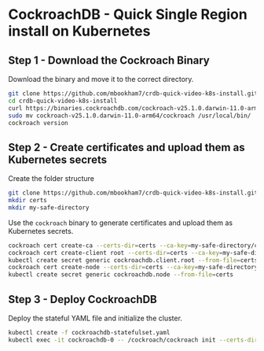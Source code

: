 # CockroachDB - Quick Single Region install on Kubernetes

## Step 1 - Download the Cockroach Binary

Download the binary and move it to the correct directory.
```sh
git clone https://github.com/mbookham7/crdb-quick-video-k8s-install.git
cd crdb-quick-video-k8s-install
curl https://binaries.cockroachdb.com/cockroach-v25.1.0.darwin-11.0-arm64.tgz | tar -xz
sudo mv cockroach-v25.1.0.darwin-11.0-arm64/cockroach /usr/local/bin/
cockroach version
```
## Step 2 - Create certificates and upload them as Kubernetes secrets

Create the folder structure
```sh
git clone https://github.com/mbookham7/crdb-quick-video-k8s-install.git
mkdir certs
mkdir my-safe-directory
```

Use the `cockroach` binary to generate certificates and upload them as Kubernetes secrets.
```sh
cockroach cert create-ca --certs-dir=certs --ca-key=my-safe-directory/ca.key
cockroach cert create-client root --certs-dir=certs --ca-key=my-safe-directory/ca.key
kubectl create secret generic cockroachdb.client.root --from-file=certs
cockroach cert create-node --certs-dir=certs --ca-key=my-safe-directory/ca.key localhost 127.0.0.1 'cockroachdb-public cockroachdb-public.default' 'cockroachdb-public.default.svc.cluster.local' '*.cockroachdb' '*.cockroachdb.default' '*.cockroachdb.default.svc.cluster.local'
kubectl create secret generic cockroachdb.node --from-file=certs
```

## Step 3 - Deploy CockroachDB

Deploy the stateful YAML file and initialize the cluster.
```sh
kubectl create -f cockroachdb-statefulset.yaml
kubectl exec -it cockroachdb-0 -- /cockroach/cockroach init --certs-dir=/cockroach/cockroach-certs
```

